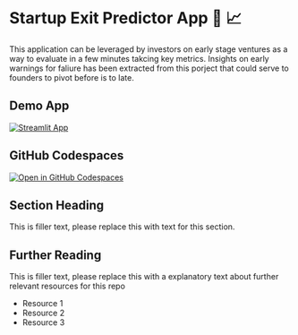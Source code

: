 # Startup Exit Predictor App 🚀 📈 


This application can be leveraged by investors on early stage ventures as a way to evaluate in a few minutes takcing key metrics. Insights on early warnings for faliure has been extracted from this porject that could serve to founders to pivot before is to late.

## Demo App

[![Streamlit App](https://static.streamlit.io/badges/streamlit_badge_black_white.svg)](https://app-starter-kit.streamlit.app/)

## GitHub Codespaces

[![Open in GitHub Codespaces](https://github.com/codespaces/badge.svg)](https://codespaces.new/streamlit/app-starter-kit?quickstart=1)

## Section Heading

This is filler text, please replace this with text for this section.

## Further Reading

This is filler text, please replace this with a explanatory text about further relevant resources for this repo
- Resource 1
- Resource 2
- Resource 3
